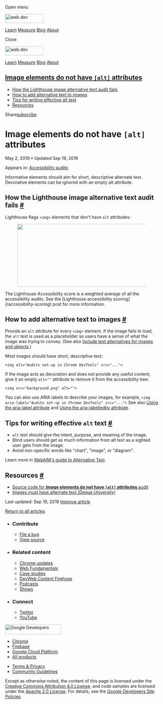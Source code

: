 <span class="w-tooltip w-tooltip--left">Open menu</span>

<a href="/" class="gc-analytics-event header-default__logo-link"><img src="/images/lockup.svg" alt="web.dev" class="header-default__logo" width="125" height="30" /></a>

<a href="/learn/" class="gc-analytics-event header-default__link">Learn</a> <a href="/measure/" class="gc-analytics-event header-default__link">Measure</a> <a href="/blog/" class="gc-analytics-event header-default__link">Blog</a> <a href="/about/" class="gc-analytics-event header-default__link">About</a>

<span class="w-tooltip">Close</span>

<a href="/" class="gc-analytics-event"><img src="/images/lockup.svg" alt="web.dev" class="drawer-default__logo" width="125" height="30" /></a>

<a href="/learn/" class="gc-analytics-event drawer-default__link">Learn</a> <a href="/measure/" class="gc-analytics-event drawer-default__link">Measure</a> <a href="/blog/" class="gc-analytics-event drawer-default__link">Blog</a> <a href="/about/" class="gc-analytics-event drawer-default__link">About</a>

<a href="#image-elements-do-not-have-lesscodegreateraltlesscodegreater-attributes" class="w-toc__header--link">Image elements do not have <code>[alt]</code> attributes</a>
---------------------------------------------------------------------------------------------------------------------------------------------------------------------------

-   [How the Lighthouse image alternative text audit fails](#how-the-lighthouse-image-alternative-text-audit-fails)
-   [How to add alternative text to images](#how-to-add-alternative-text-to-images)
-   [Tips for writing effective alt text](#tips-for-writing-effective-alt-text)
-   [Resources](#resources)

Share<a href="/newsletter/" class="gc-analytics-event w-actions__fab w-actions__fab--subscribe"><span>subscribe</span></a>

Image elements do not have `[alt]` attributes
=============================================

May 2, 2019 <span class="w-author__separator">•</span> Updated Sep 19, 2019

<span class="w-post-signpost__title">Appears in:</span> <a href="/lighthouse-accessibility" class="w-post-signpost__link">Accessibility audits</a>

Informative elements should aim for short, descriptive alternate text. Decorative elements can be ignored with an empty alt attribute.

How the Lighthouse image alternative text audit fails <a href="#how-the-lighthouse-image-alternative-text-audit-fails" class="w-headline-link">#</a>
----------------------------------------------------------------------------------------------------------------------------------------------------

Lighthouse flags `<img>` elements that don't have `alt` attributes:

<figure><img src="https://web-dev.imgix.net/image/tcFciHGuF3MxnTr1y5ue01OGLBn2/hb8ypHK5xwmtUZwdxyQG.png?auto=format" class="w-screenshot" sizes="(min-width: 800px) 800px, calc(100vw - 48px)" srcset="https://web-dev.imgix.net/image/tcFciHGuF3MxnTr1y5ue01OGLBn2/hb8ypHK5xwmtUZwdxyQG.png?auto=format&amp;w=200 200w, https://web-dev.imgix.net/image/tcFciHGuF3MxnTr1y5ue01OGLBn2/hb8ypHK5xwmtUZwdxyQG.png?auto=format&amp;w=228 228w, https://web-dev.imgix.net/image/tcFciHGuF3MxnTr1y5ue01OGLBn2/hb8ypHK5xwmtUZwdxyQG.png?auto=format&amp;w=260 260w, https://web-dev.imgix.net/image/tcFciHGuF3MxnTr1y5ue01OGLBn2/hb8ypHK5xwmtUZwdxyQG.png?auto=format&amp;w=296 296w, https://web-dev.imgix.net/image/tcFciHGuF3MxnTr1y5ue01OGLBn2/hb8ypHK5xwmtUZwdxyQG.png?auto=format&amp;w=338 338w, https://web-dev.imgix.net/image/tcFciHGuF3MxnTr1y5ue01OGLBn2/hb8ypHK5xwmtUZwdxyQG.png?auto=format&amp;w=385 385w, https://web-dev.imgix.net/image/tcFciHGuF3MxnTr1y5ue01OGLBn2/hb8ypHK5xwmtUZwdxyQG.png?auto=format&amp;w=439 439w, https://web-dev.imgix.net/image/tcFciHGuF3MxnTr1y5ue01OGLBn2/hb8ypHK5xwmtUZwdxyQG.png?auto=format&amp;w=500 500w, https://web-dev.imgix.net/image/tcFciHGuF3MxnTr1y5ue01OGLBn2/hb8ypHK5xwmtUZwdxyQG.png?auto=format&amp;w=571 571w, https://web-dev.imgix.net/image/tcFciHGuF3MxnTr1y5ue01OGLBn2/hb8ypHK5xwmtUZwdxyQG.png?auto=format&amp;w=650 650w, https://web-dev.imgix.net/image/tcFciHGuF3MxnTr1y5ue01OGLBn2/hb8ypHK5xwmtUZwdxyQG.png?auto=format&amp;w=741 741w, https://web-dev.imgix.net/image/tcFciHGuF3MxnTr1y5ue01OGLBn2/hb8ypHK5xwmtUZwdxyQG.png?auto=format&amp;w=845 845w, https://web-dev.imgix.net/image/tcFciHGuF3MxnTr1y5ue01OGLBn2/hb8ypHK5xwmtUZwdxyQG.png?auto=format&amp;w=964 964w, https://web-dev.imgix.net/image/tcFciHGuF3MxnTr1y5ue01OGLBn2/hb8ypHK5xwmtUZwdxyQG.png?auto=format&amp;w=1098 1098w, https://web-dev.imgix.net/image/tcFciHGuF3MxnTr1y5ue01OGLBn2/hb8ypHK5xwmtUZwdxyQG.png?auto=format&amp;w=1252 1252w, https://web-dev.imgix.net/image/tcFciHGuF3MxnTr1y5ue01OGLBn2/hb8ypHK5xwmtUZwdxyQG.png?auto=format&amp;w=1428 1428w, https://web-dev.imgix.net/image/tcFciHGuF3MxnTr1y5ue01OGLBn2/hb8ypHK5xwmtUZwdxyQG.png?auto=format&amp;w=1600 1600w" width="800" height="206" /></figure>The Lighthouse Accessibility score is a weighted average of all the accessibility audits. See the [Lighthouse accessibility scoring](/accessibility-scoring) post for more information.

How to add alternative text to images <a href="#how-to-add-alternative-text-to-images" class="w-headline-link">#</a>
--------------------------------------------------------------------------------------------------------------------

Provide an `alt` attribute for every `<img>` element. If the image fails to load, the `alt` text is used as a placeholder so users have a sense of what the image was trying to convey. (See also [Include text alternatives for images and objects](/labels-and-text-alternatives#include-text-alternatives-for-images-and-objects).)

Most images should have short, descriptive text:

    <img alt="Audits set-up in Chrome DevTools" src="...">

If the image acts as decoration and does not provide any useful content, give it an empty `alt=""` attribute to remove it from the accessibility tree:

    <img src="background.png" alt="">

You can also use ARIA labels to describe your images, for example, `<img aria-label="Audits set-up in Chrome DevTools" src="...">` See also [Using the aria-label attribute](https://developer.mozilla.org/en-US/docs/Web/Accessibility/ARIA/ARIA_Techniques/Using_the_aria-label_attribute) and [Using the aria-labelledby attribute](https://developer.mozilla.org/en-US/docs/Web/Accessibility/ARIA/ARIA_Techniques/Using_the_aria-labelledby_attribute).

Tips for writing effective `alt` text <a href="#tips-for-writing-effective-alt-text" class="w-headline-link">#</a>
------------------------------------------------------------------------------------------------------------------

-   `alt` text should give the intent, purpose, and meaning of the image.
-   Blind users should get as much information from alt text as a sighted user gets from the image.
-   Avoid non-specific words like "chart", "image", or "diagram".

Learn more in [WebAIM's guide to Alternative Text](https://webaim.org/techniques/alttext/).

Resources <a href="#resources" class="w-headline-link">#</a>
------------------------------------------------------------

-   [Source code for **Image elements do not have `[alt]` attributes** audit](https://github.com/GoogleChrome/lighthouse/blob/master/lighthouse-core/audits/accessibility/image-alt.js)
-   [Images must have alternate text (Deque University)](https://dequeuniversity.com/rules/axe/3.3/image-alt)

<span class="w-mr--sm">Last updated: Sep 19, 2019 </span>[Improve article](https://github.com/GoogleChrome/web.dev/blob/master/src/site/content/en/lighthouse-accessibility/image-alt/index.md)

<a href="/lighthouse-accessibility" class="gc-analytics-event w-article-navigation__link w-article-navigation__link--back w-article-navigation__link--single">Return to all articles</a>

-   ### Contribute

    -   <a href="https://github.com/GoogleChrome/web.dev/issues/new?assignees=&amp;labels=bug&amp;template=bug_report.md&amp;title=" class="w-footer__linkbox-link">File a bug</a>
    -   <a href="https://github.com/googlechrome/web.dev" class="w-footer__linkbox-link">View source</a>

-   ### Related content

    -   <a href="https://blog.chromium.org/" class="w-footer__linkbox-link">Chrome updates</a>
    -   <a href="https://developers.google.com/web/" class="w-footer__linkbox-link">Web Fundamentals</a>
    -   <a href="https://developers.google.com/web/showcase/" class="w-footer__linkbox-link">Case studies</a>
    -   <a href="https://devwebfeed.appspot.com/" class="w-footer__linkbox-link">DevWeb Content Firehose</a>
    -   <a href="/podcasts/" class="w-footer__linkbox-link">Podcasts</a>
    -   <a href="/shows/" class="w-footer__linkbox-link">Shows</a>

-   ### Connect

    -   <a href="https://www.twitter.com/ChromiumDev" class="w-footer__linkbox-link">Twitter</a>
    -   <a href="https://www.youtube.com/user/ChromeDevelopers" class="w-footer__linkbox-link">YouTube</a>

<a href="https://developers.google.com/" class="w-footer__utility-logo-link"><img src="/images/lockup-color.png" alt="Google Developers" class="w-footer__utility-logo" width="185" height="33" /></a>

-   <a href="https://developer.chrome.com/" class="w-footer__utility-link">Chrome</a>
-   <a href="https://firebase.google.com/" class="w-footer__utility-link">Firebase</a>
-   <a href="https://cloud.google.com/" class="w-footer__utility-link">Google Cloud Platform</a>
-   <a href="https://developers.google.com/products" class="w-footer__utility-link">All products</a>

<!-- -->

-   <a href="https://policies.google.com/" class="w-footer__utility-link">Terms &amp; Privacy</a>
-   <a href="/community-guidelines/" class="w-footer__utility-link">Community Guidelines</a>

Except as otherwise noted, the content of this page is licensed under the [Creative Commons Attribution 4.0 License](https://creativecommons.org/licenses/by/4.0/), and code samples are licensed under the [Apache 2.0 License](https://www.apache.org/licenses/LICENSE-2.0). For details, see the [Google Developers Site Policies](https://developers.google.com/terms/site-policies).
